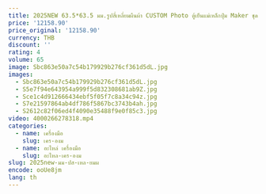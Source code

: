 ```yaml
---
title: 2025NEW 63.5*63.5 มม.รูปสี่เหลี่ยมผืนผ้า CUSTOM Photo ตู้เย็นแม่เหล็กปุ่ม Maker ชุดเครื่อง
price: '12158.90'
price_original: '12158.90'
currency: THB
discount: ''
rating: 4
volume: 65
image: Sbc863e50a7c54b179929b276cf361d5dL.jpg
images:
  - Sbc863e50a7c54b179929b276cf361d5dL.jpg
  - S5e7f94e643954a999f5d832308681ab9Z.jpg
  - Sce1c4d912666434ebf5f05f7c8a34c94z.jpg
  - S7e21597864ab4df786f5867bc3743b4ah.jpg
  - S2612c82f06ed4f4090e35488f9e0f85c3.jpg
video: 4000266278318.mp4
categories:
  - name: เครื่องมือ
    slug: เคร-องม
  - name: อะไหล่ เครื่องมือ
    slug: อะไหล-เคร-องม
slug: 2025new-มม-ปส-เหล-ยมผ
encode: ooUe8jm
lang: th
---
```

  